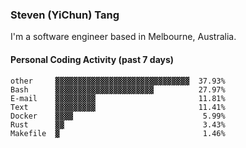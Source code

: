 ### Steven (YiChun) Tang

I'm a software engineer based in Melbourne, Australia.

#### Personal Coding Activity (past 7 days)
```
other     ▓▓▓▓▓▓▓▓▓▓▓▓▓▓▓▓▓▓▓▓▓▓▓▓▓▓▓▓▓▓  37.93%
Bash      ▓▓▓▓▓▓▓▓▓▓▓▓▓▓▓▓▓▓▓▓▓▓          27.97%
E-mail    ▓▓▓▓▓▓▓▓▓                       11.81%
Text      ▓▓▓▓▓▓▓▓▓                       11.41%
Docker    ▓▓▓▓                             5.99%
Rust      ▓▓                               3.43%
Makefile  ▓                                1.46%
```
